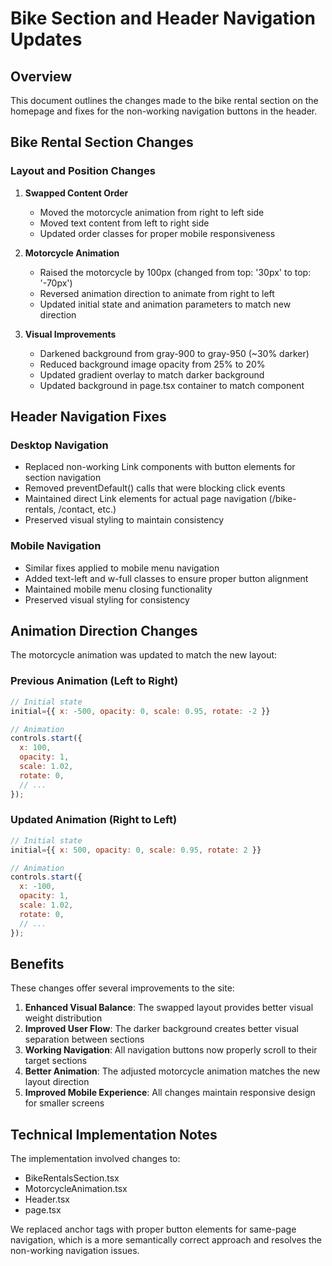 # Bike Section and Header Navigation Updates

## Overview

This document outlines the changes made to the bike rental section on the homepage and fixes for the non-working navigation buttons in the header.

## Bike Rental Section Changes

### Layout and Position Changes
1. **Swapped Content Order**
   - Moved the motorcycle animation from right to left side
   - Moved text content from left to right side
   - Updated order classes for proper mobile responsiveness

2. **Motorcycle Animation**
   - Raised the motorcycle by 100px (changed from top: '30px' to top: '-70px')
   - Reversed animation direction to animate from right to left
   - Updated initial state and animation parameters to match new direction

3. **Visual Improvements**
   - Darkened background from gray-900 to gray-950 (~30% darker)
   - Reduced background image opacity from 25% to 20% 
   - Updated gradient overlay to match darker background
   - Updated background in page.tsx container to match component

## Header Navigation Fixes

### Desktop Navigation
- Replaced non-working Link components with button elements for section navigation
- Removed preventDefault() calls that were blocking click events
- Maintained direct Link elements for actual page navigation (/bike-rentals, /contact, etc.)
- Preserved visual styling to maintain consistency

### Mobile Navigation
- Similar fixes applied to mobile menu navigation
- Added text-left and w-full classes to ensure proper button alignment
- Maintained mobile menu closing functionality
- Preserved visual styling for consistency

## Animation Direction Changes

The motorcycle animation was updated to match the new layout:

### Previous Animation (Left to Right)
```javascript
// Initial state
initial={{ x: -500, opacity: 0, scale: 0.95, rotate: -2 }}

// Animation
controls.start({
  x: 100, 
  opacity: 1,
  scale: 1.02,
  rotate: 0,
  // ...
});
```

### Updated Animation (Right to Left)
```javascript
// Initial state
initial={{ x: 500, opacity: 0, scale: 0.95, rotate: 2 }}

// Animation
controls.start({
  x: -100, 
  opacity: 1,
  scale: 1.02,
  rotate: 0,
  // ...
});
```

## Benefits

These changes offer several improvements to the site:

1. **Enhanced Visual Balance**: The swapped layout provides better visual weight distribution
2. **Improved User Flow**: The darker background creates better visual separation between sections
3. **Working Navigation**: All navigation buttons now properly scroll to their target sections
4. **Better Animation**: The adjusted motorcycle animation matches the new layout direction
5. **Improved Mobile Experience**: All changes maintain responsive design for smaller screens

## Technical Implementation Notes

The implementation involved changes to:
- BikeRentalsSection.tsx
- MotorcycleAnimation.tsx
- Header.tsx
- page.tsx

We replaced anchor tags with proper button elements for same-page navigation, which is a more semantically correct approach and resolves the non-working navigation issues.